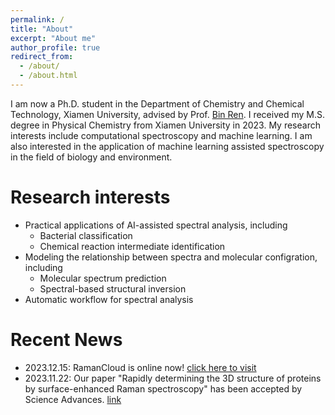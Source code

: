 ```yaml
---
permalink: /
title: "About"
excerpt: "About me"
author_profile: true
redirect_from: 
  - /about/
  - /about.html
---
```


I am now a Ph.D. student in the Department of Chemistry and Chemical Technology, Xiamen University, advised by Prof. [Bin Ren](https://bren.xmu.edu.cn). 
I received my M.S. degree in Physical Chemistry from Xiamen University in 2023. 
My research interests include computational spectroscopy and machine learning. 
I am also interested in the application of machine learning assisted spectroscopy in the field of biology and environment.

Research interests
======
* Practical applications of AI-assisted spectral analysis, including
  * Bacterial classification
  * Chemical reaction intermediate identification
* Modeling the relationship between spectra and molecular configration, including
  * Molecular spectrum prediction
  * Spectral-based structural inversion
* Automatic workflow for spectral analysis


Recent News
======
* 2023.12.15: RamanCloud is online now! [click here to visit](https://ramancloud.xmu.edu.cn)
* 2023.11.22: Our paper "Rapidly determining the 3D structure of proteins by surface-enhanced Raman spectroscopy" has been accepted by Science Advances. [link](https://doi.org/10.1126/sciadv.adh8362)
